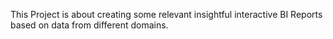 This Project is about creating some relevant insightful interactive BI Reports based on data from different domains.
